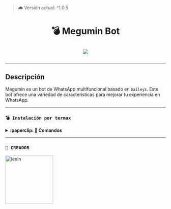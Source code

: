 > 🌧 Versión actual: ^1.0.5

<h1 align="center">💣 Megumin Bot</p>
<p>
        <img src= "https://files.catbox.moe/mwi0gz.jpg">
    </p>

--- 

## Descripción

Megumin es un bot de WhatsApp multifuncional basado en `baileys`. Este bot ofrece una variedad de características para mejorar tu experiencia en WhatsApp.

---

### **`💣 Instalación por termux`**

<details>
 <summary><b>:paperclip: 🖤 Comandos</b></summary>

<img src="https://files.catbox.moe/uut7ke.jpg" alt="MeguminBot" style="width: 100%; height: auto; max-width: 500px;">

> Nota: Copie y pegue los comandos en termux uno por uno.
```bash
termux-setup-storage
```

```bash
apt update && apt upgrade && pkg install -y git nodejs ffmpeg imagemagick yarn
```

```bash
git clone https://github.com/leninlg/Megumin-Bot-LN && cd Megumin-Bot-LN
```

```bash
yarn install
```

```bash
npm install
```

```bash
npm update
```

```bash
npm start
```

> Si aparece (Y/I/N/O/D/Z) [default=N] ? use la letra "y" + "ENTER" para continuar con la instalación

### **💣 Activar en caso de detenerse en termux**

> Si después de instalar el bot en Termux se detiene (pantalla en blanco, pérdida de conexión a Internet, reinicio del dispositivo), sigue estos pasos:

Abre Termux y navega al directorio del bot:
   
   ```bash
    cd Megumin-Bot-MD
   ```

Inicia el bot nuevamente:
  
   ```bash
    npm start
   ```

</details>

---

### **`👑 CREADOR`**
<a
href="https://github.com/leninlg"><img src="https://github.com/leninlg.png" width="150" height="150" alt="lenin"/></a>

